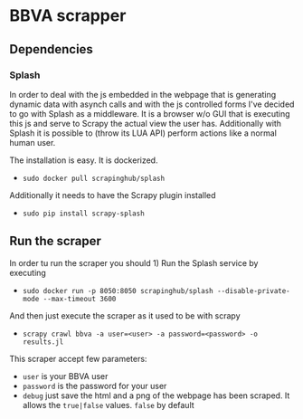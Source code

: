 # BBVA scrapper

## Dependencies

### Splash

In order to deal with the js embedded in the webpage that is generating dynamic data with asynch calls and with the js controlled forms I've decided to go with Splash as a middleware. It is a browser w/o GUI that is executing this js and serve to Scrapy the actual view the user has. Additionally with Splash it is possible to (throw its LUA API) perform actions like a normal human user.

The installation is easy. It is dockerized.
- `sudo docker pull scrapinghub/splash`

Additionally it needs to have the Scrapy plugin installed
- `sudo pip install scrapy-splash`

## Run the scraper

In order tu run the scraper you should 1) Run the Splash service by executing 
- `sudo docker run -p 8050:8050 scrapinghub/splash --disable-private-mode --max-timeout 3600`

And then just execute the scraper as it used to be with scrapy
- `scrapy crawl bbva -a user=<user> -a password=<password> -o results.jl`

This scraper accept few parameters:
- `user` is your BBVA user
- `password` is the password for your user
- `debug` just save the html and a png of the webpage has been scraped. It allows the `true|false` values. `false` by default
